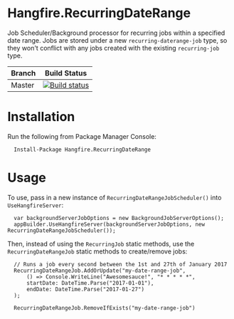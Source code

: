 # Hangfire.RecurringDateRange
Job Scheduler/Background processor for recurring jobs within a specified date range.  Jobs are stored under a new `recurring-daterange-job` type, so they won't conflict with any jobs created with the existing `recurring-job` type.

|Branch|Build Status|
|------|------------|
|Master|[![Build status](https://ci.appveyor.com/api/projects/status/o0vhstcjde04iaeh/branch/master?svg=true)](https://ci.appveyor.com/project/jcoutch/hangfire-recurringdaterange/branch/master)|

# Installation
Run the following from Package Manager Console:
```
  Install-Package Hangfire.RecurringDateRange
```

# Usage
To use, pass in a new instance of `RecurringDateRangeJobScheduler()` into `UseHangfireServer`:
```
  var backgroundServerJobOptions = new BackgroundJobServerOptions();
  appBuilder.UseHangfireServer(backgroundServerJobOptions, new RecurringDateRangeJobScheduler());
```

Then, instead of using the `RecurringJob` static methods, use the `RecurringDateRangeJob` static methods to create/remove jobs:

```
  // Runs a job every second between the 1st and 27th of January 2017
  RecurringDateRangeJob.AddOrUpdate("my-date-range-job",
      () => Console.WriteLine("Awesomesauce!", "* * * * *",
      startDate: DateTime.Parse("2017-01-01"),
      endDate: DateTime.Parse("2017-01-27")
  );

  RecurringDateRangeJob.RemoveIfExists("my-date-range-job")
```
